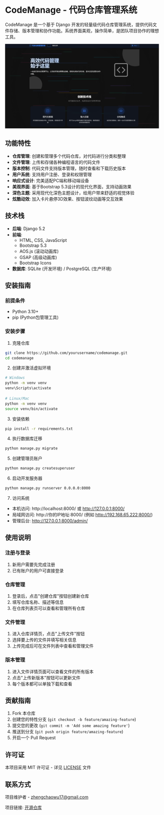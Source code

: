 # CodeManage - 代码仓库管理系统

CodeManage 是一个基于 Django 开发的轻量级代码仓库管理系统，提供代码文件存储、版本管理和协作功能。系统界面美观，操作简单，是团队项目协作的理想工具。

![CodeManage界面预览](media/preview.png)

## 功能特性

- **仓库管理**: 创建和管理多个代码仓库，对代码进行分类和整理
- **文件管理**: 上传和存储各种编程语言的代码文件
- **版本控制**: 代码文件支持版本管理，随时查看和下载历史版本
- **用户系统**: 支持用户注册、登录和权限管理
- **响应式设计**: 完美适配PC端和移动端设备
- **美观界面**: 基于Bootstrap 5.3设计的现代化界面，支持动画效果
- **深色主题**: 采用现代化深色主题设计，给用户带来舒适的视觉体验
- **炫酷动效**: 加入卡片悬停3D效果、按钮波纹动画等交互效果

## 技术栈

- **后端**: Django 5.2
- **前端**: 
  - HTML, CSS, JavaScript
  - Bootstrap 5.3
  - AOS.js (滚动动画库)
  - GSAP (高级动画库)
  - Bootstrap Icons
- **数据库**: SQLite (开发环境) / PostgreSQL (生产环境)

## 安装指南

### 前提条件
- Python 3.10+
- pip (Python包管理工具)

### 安装步骤

1. 克隆仓库
```bash
git clone https://github.com/yourusername/codemanage.git
cd codemanage
```

2. 创建并激活虚拟环境
```bash
# Windows
python -m venv venv
venv\Scripts\activate

# Linux/Mac
python -m venv venv
source venv/bin/activate
```

3. 安装依赖
```bash
pip install -r requirements.txt
```

4. 执行数据库迁移
```bash
python manage.py migrate
```

5. 创建管理员账户
```bash
python manage.py createsuperuser
```

6. 启动开发服务器
```bash
python manage.py runserver 0.0.0.0:8000
```

7. 访问系统
- 本机访问: http://localhost:8000/ 或 http://127.0.0.1:8000/
- 局域网访问: http://你的IP地址:8000/ (例如 http://192.168.65.222:8000/)
- 管理后台: http://127.0.0.1:8000/admin/

## 使用说明

### 注册与登录
1. 新用户需要先完成注册
2. 已有账户的用户可直接登录

### 仓库管理
1. 登录后，点击"创建仓库"按钮创建新仓库
2. 填写仓库名称、描述等信息
3. 在仓库列表页可以查看和管理所有仓库

### 文件管理
1. 进入仓库详情页，点击"上传文件"按钮
2. 选择要上传的文件并填写相关信息
3. 上传完成后可在文件列表中查看和管理文件

### 版本管理
1. 进入文件详情页面可以查看文件的所有版本
2. 点击"上传新版本"按钮可以更新文件
3. 每个版本都可以单独下载和查看

## 贡献指南

1. Fork 本仓库
2. 创建您的特性分支 (`git checkout -b feature/amazing-feature`)
3. 提交您的更改 (`git commit -m 'Add some amazing feature'`)
4. 推送到分支 (`git push origin feature/amazing-feature`)
5. 开启一个 Pull Request

## 许可证

本项目采用 MIT 许可证 - 详见 [LICENSE](LICENSE) 文件

## 联系方式

项目维护者 - zhengchaowu17@gmail.com

项目链接: [开源仓库](https://github.com/Zayn-Wilson/CodeManage)